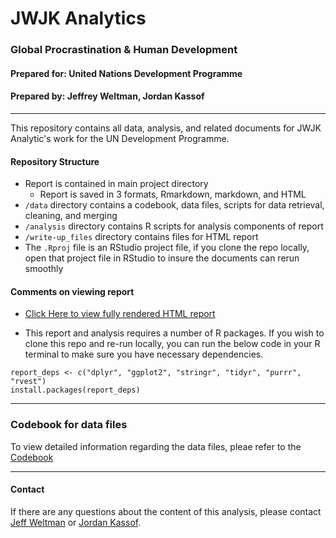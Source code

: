 # JWJK Analytics
### Global Procrastination & Human Development
#### Prepared for: United Nations Development Programme
#### Prepared by: Jeffrey Weltman, Jordan Kassof  

***

This repository contains all data, analysis, and related documents for JWJK Analytic's work for the UN Development Programme.

#### Repository Structure  

- Report is contained in main project directory
    - Report is saved in 3 formats, Rmarkdown, markdown, and HTML
- `/data` directory contains a codebook, data files, scripts for data retrieval, cleaning, and merging
- `/analysis` directory contains R scripts for analysis components of report
- `/write-up_files` directory contains files for HTML report
- The `.Rproj` file is an RStudio project file, if you clone the repo locally, open that project file in RStudio to insure the documents can rerun smoothly

#### Comments on viewing report

- [Click Here to view fully rendered HTML report](http://htmlpreview.github.io/?https://raw.githubusercontent.com/Jkassof/procrastination-analysis/master/write-up.html)

- This report and analysis requires a number of R packages. If you wish to clone this repo and re-run locally, you can run the below code in your R terminal to make sure you have necessary dependencies.

```
report_deps <- c("dplyr", "ggplot2", "stringr", "tidyr", "purrr", "rvest")
install.packages(report_deps)
```

***

### Codebook for data files

To view detailed information regarding the data files, pleae refer to the [Codebook](http://htmlpreview.github.io/?https://github.com/Jkassof/procrastination-analysis/blob/master/data/Codebook.html)

***

#### Contact

If there are any questions about the content of this analysis, please contact [Jeff Weltman](mailto:jweltman@smu.edu) or [Jordan Kassof](mailto:jkassof@smu.edu).